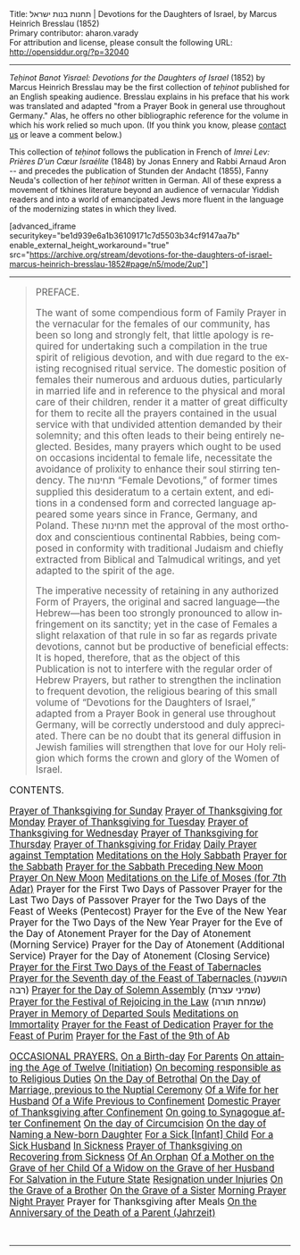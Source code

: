 <html>
<head></head>
<body>
Title: תחנות בנות ישראל | Devotions for the Daughters of Israel, by Marcus Heinrich Bresslau (1852)<br />
Primary contributor: aharon.varady<br />
For attribution and license, please consult the following URL: <a href="http://opensiddur.org/?p=32040">http://opensiddur.org/?p=32040</a>
<p />
<hr />

<em>Teḥinot Banot Yisrael: Devotions for the Daughters of Israel</em> (1852) by Marcus Heinrich Bresslau may be the first collection of <em>teḥinot</em> published for an English speaking audience. Bresslau explains in his preface that his work was translated and adapted "from a Prayer Book in general use throughout Germany." Alas, he offers no other bibliographic reference for the volume in which his work relied so much upon. (If you think you know, please <a href="/contact/">contact us</a> or leave a comment below.)

This collection of <em>teḥinot</em> follows the publication in French of <em>Imrei Lev: Prières D’un Cœur Israélite</em> (1848) by Jonas Ennery and Rabbi Arnaud Aron -- and precedes the publication of Stunden der Andacht (1855), Fanny Neuda's collection of her <em>teḥinot</em> written in German. All of these express a movement of tkhines literature beyond an audience of vernacular Yiddish readers and into a world of emancipated Jews more fluent in the language of the modernizing states in which they lived.

[advanced_iframe securitykey="be1d939e6a1b36109171c7d5503b34cf9147aa7b" enable_external_height_workaround="true" src="https://archive.org/stream/devotions-for-the-daughters-of-israel-marcus-heinrich-bresslau-1852#page/n5/mode/2up"]

<hr />

<div class="english" lang="en" style="font-size: 1.2em;">


<blockquote>PREFACE. 

The want of some compendious form of Family Prayer in the vernacular for the females of our community, has been so long and strongly felt, that little apology is required for undertaking such a compilation in the true spirit of religious devotion, and with due regard to the existing recognised ritual service. The domestic position of females their numerous and arduous duties, particularly in married life and in reference to the physical and moral care of their children, render it a matter of great difficulty for them to recite all the prayers contained in the usual service with that undivided attention demanded by their solemnity; and this often leads to their being entirely neglected. Besides, many prayers which ought to be used on occasions incidental to female life, necessitate the avoidance of prolixity to enhance their soul stirring tendency. The <span class="hebrew" lang="he">תחינות</span> “Female Devotions,” of former times supplied this desideratum to a certain extent, and editions in a condensed form and corrected language appeared some years since in France, Germany, and Poland. These <span class="hebrew" lang="he">תחינות</span> met the approval of the most orthodox and conscientious continental Rabbies, being composed in conformity with traditional Judaism and chiefly extracted from Biblical and Talmudical writings, and yet adapted to the spirit of the age. 

The imperative necessity of retaining in any authorized Form of Prayers, the original and sacred language—the Hebrew—has been too strongly pronounced to allow infringement on its sanctity; yet in the case of Females a slight relaxation of that rule in so far as regards private devotions, cannot but be productive of beneficial effects: It is hoped, therefore, that as the object of this Publication is not to interfere with the regular order of Hebrew Prayers, but rather to strengthen the inclination to frequent devotion, the religious bearing of this small volume of “Devotions for the Daughters of Israel,” adapted from a Prayer Book in general use throughout Germany, will be correctly understood and duly appreciated. There can be no doubt that its general diffusion in Jewish families will strengthen that love for our Holy religion which forms the crown and glory of the Women of Israel. </blockquote>



CONTENTS.

<div class="two-column"><a href="/?p=31991">Prayer of Thanksgiving for Sunday</a>
<a href="/?p=31997">Prayer of Thanksgiving for Monday</a>
<a href="/?p=32000">Prayer of Thanksgiving for Tuesday</a>
<a href="/?p=32017">Prayer of Thanksgiving for Wednesday</a>
<a href="/?p=32025">Prayer of Thanksgiving for Thursday</a>
<a href="/?p=32034">Prayer of Thanksgiving for Friday</a>
<a href="/?p=40774">Daily Prayer against Temptation</a>
<a href="/?p=32146">Meditations on the Holy Sabbath</a>
<a href="/?p=32043">Prayer for the Sabbath</a>
<a href="/?p=32049">Prayer for the Sabbath Preceding New Moon</a>
<a href="/?p=32052">Prayer On New Moon</a>
<a href="/?p=32056">Meditations on the Life of Moses (for 7th Adar)</a>
Prayer for the First Two Days of Passover
Prayer for the Last Two Days of Passover
Prayer for the Two Days of the Feast of Weeks (Pentecost)
Prayer for the Eve of the New Year
Prayer for the Two Days of the New Year
Prayer for the Eve of the Day of Atonement
Prayer for the Day of Atonement (Morning Service)
Prayer for the Day of Atonement (Additional Service)
Prayer for the Day of Atonement (Closing Service)
<a href="/?p=41012">Prayer for the First Two Days of the Feast of Tabernacles</a>
<a href="/?p=41008">Prayer for the Seventh day of the Feast of Tabernacles </a> (הושענה רבה)
<a href="/?p=41003">Prayer for the Day of Solemn Assembly</a> (שמיני עצרת)
<a href="/?p=40997">Prayer for the Festival of Rejoicing in the Law</a> (שמחת תורה)
<a href="/?p=40781">Prayer in Memory of Departed Souls</a>
<a href="/?p=40988">Meditations on Immortality</a>
<a href="/?p=32141">Prayer for the Feast of Dedication</a>
<a href="/?p=40894">Prayer for the Feast of Purim</a>
<a href="/?p=33013">Prayer for the Fast of the 9th of Ab</a>

<u>OCCASIONAL PRAYERS.</u>
<a href="/?p=32065">On a Birth-day</a>
<a href="/?p=32069">For Parents</a>
<a href="/?p=32072">On attaining the Age of Twelve (Initiation)</a>
<a href="/?p=32075">On becoming responsible as to Religious Duties</a>
<a href="/?p=40814">On the Day of Betrothal</a>
<a href="/?p=40818">On the Day of Marriage, previous to the Nuptial Ceremony</a>
<a href="/?p=40822">Of a Wife for her Husband</a>
<a href="/?p=40878">Of a Wife Previous to Confinement</a>
<a href="/?p=40881">Domestic Prayer of Thanksgiving after Confinement</a>
<a href="/?p=40884">On going to Synagogue after Confinement</a>
<a href="/?p=32079">On the day of Circumcision</a>
<a href="/?p=40792">On the day of Naming a New-born Daughter</a>
<a href="/?p=32152">For a Sick [Infant] Child</a>
<a href="/?p=32143">For a Sick Husband</a>
<a href="/?p=32155">In Sickness</a>
<a href="/?p=32158">Prayer of Thanksgiving on Recovering from Sickness</a>
<a href="/?p=32164">Of An Orphan</a>
<a href="/?p=32178">Of a Mother on the Grave of her Child </a>
<a href="/?p=32183">Of a Widow on the Grave of her Husband</a>
<a href="/?p=32188">For Salvation in the Future State</a>
<a href="/?p=32192">Resignation under Injuries</a>
<a href="/?p=32195">On the Grave of a Brother</a>
<a href="/?p=32199">On the Grave of a Sister</a>
<a href="/?p=31987">Morning Prayer</a>
<a href="/?p=32060">Night Prayer</a>
Prayer for Thanksgiving after Meals
<a href="/?p=32202">On the Anniversary of the Death of a Parent (Jahrzeit)</a>
</div></div>

&nbsp;

<hr />

&nbsp;
</body>
</html>